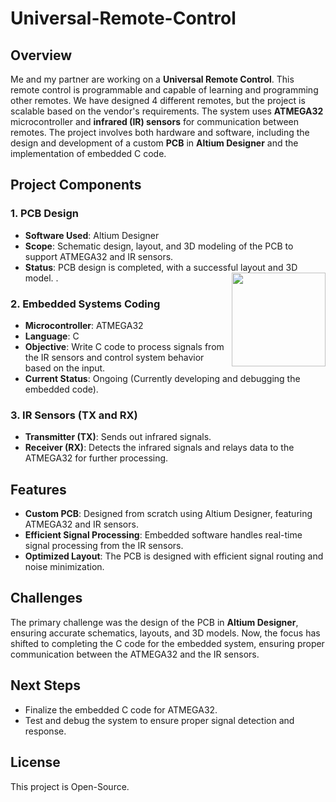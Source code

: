# Universal-Remote-Control

## Overview
Me and my partner are working on a **Universal Remote Control**. This remote control is programmable and capable of learning and programming other remotes. We have designed 4 different remotes, but the project is scalable based on the vendor's requirements. The system uses **ATMEGA32** microcontroller and **infrared (IR) sensors** for communication between remotes. The project involves both hardware and software, including the design and development of a custom **PCB** in **Altium Designer** and the implementation of embedded C code.

## Project Components

### 1. **PCB Design**
   - **Software Used**: Altium Designer
   - **Scope**: Schematic design, layout, and 3D modeling of the PCB to support ATMEGA32 and IR sensors.
   - **Status**: PCB design is completed, with a successful layout and 3D model.
   <img src=Final Schematic.JPG align="right" width="150">.
### 2. **Embedded Systems Coding**
   - **Microcontroller**: ATMEGA32
   - **Language**: C
   - **Objective**: Write C code to process signals from the IR sensors and control system behavior based on the input.
   - **Current Status**: Ongoing (Currently developing and debugging the embedded code).

### 3. **IR Sensors (TX and RX)**
   - **Transmitter (TX)**: Sends out infrared signals.
   - **Receiver (RX)**: Detects the infrared signals and relays data to the ATMEGA32 for further processing.

## Features
- **Custom PCB**: Designed from scratch using Altium Designer, featuring ATMEGA32 and IR sensors.
- **Efficient Signal Processing**: Embedded software handles real-time signal processing from the IR sensors.
- **Optimized Layout**: The PCB is designed with efficient signal routing and noise minimization.

## Challenges
The primary challenge was the design of the PCB in **Altium Designer**, ensuring accurate schematics, layouts, and 3D models. Now, the focus has shifted to completing the C code for the embedded system, ensuring proper communication between the ATMEGA32 and the IR sensors.

## Next Steps
- Finalize the embedded C code for ATMEGA32.
- Test and debug the system to ensure proper signal detection and response.

## License
This project is Open-Source.

